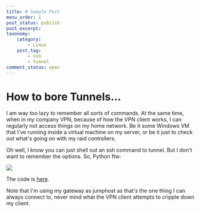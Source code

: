 ```yaml
---
title: # Sample Post
menu_order: 1
post_status: publish
post_excerpt:
taxonomy:
    category:
        - Linux
    post_tag:
        - ssh
        - tunnel
comment_status: open
---
```


# How to bore Tunnels...

I am way too lazy to remember all sorts of commands. At the same time, when in my company VPN, because of how the VPN client works, I can regularly not access things on my home network. Be it some Windows VM that I've running inside a virtual machine on my server, or be it just to check out what's going on with my raid controllers.

Oh well, I know you can just shell out an ssh command to tunnel. But I don't want to remember the options. So, Python ftw:

![](tunnel.png)

The code is [here](https://github.com/mnott/tunnel).

Note that I'm using my gateway as jumphost as that's the one thing I can always connect to, never mind what the VPN client attempts to cripple down my client.


